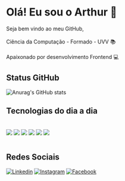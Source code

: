 # Olá! Eu sou o Arthur 👋
Seja bem vindo ao meu GitHub,<br/><br/>
Ciência da Computação - Formado - UVV 📚<br/> <br/>
Apaixonado por desenvolvimento Frontend 💻 


## Status GitHub
![Anurag's GitHub stats](https://github-readme-stats.vercel.app/api?username=ThArthur&count_private=true&show_icons=true&theme=radical)

## Tecnologias do dia a dia

<div style="display: inline_block"><br/>
  <img align="center" src="https://img.shields.io/badge/HTML5-E34F26?style=for-the-badge&logo=html5&logoColor=white" />
  <img align="center" src="https://img.shields.io/badge/CSS3-1572B6?style=for-the-badge&logo=css3&logoColor=white" />
  <img align="center" src="https://img.shields.io/badge/JavaScript-F7DF1E?style=for-the-badge&logo=javascript&logoColor=black" />
  <img align="center" src="https://img.shields.io/badge/VUE.JS-000000?style=for-the-badge&logo=vuedotjs&logoColor=44E192" />
  <img align="center" src="https://img.shields.io/badge/React_Native-20232A?style=for-the-badge&logo=react&logoColor=61DAFB" />
  <img align="center" src="https://img.shields.io/badge/React-20232A?style=for-the-badge&logo=react&logoColor=61DAFB" />
</div>

<br/>

## Redes Sociais
[![Linkedin](https://img.shields.io/badge/LinkedIn-0077B5?style=for-the-badge&logo=linkedin&logoColor=white)](https://www.linkedin.com/in/arthur-rocha-soares-344a31170/)
[![Instagram](https://img.shields.io/badge/Instagram-E4405F?style=for-the-badge&logo=instagram&logoColor=white)](https://www.instagram.com/arthurroch_/)
[![Facebook](https://img.shields.io/badge/Facebook-1877F2?style=for-the-badge&logo=facebook&logoColor=white)](https://www.facebook.com/arthur.soares220)

